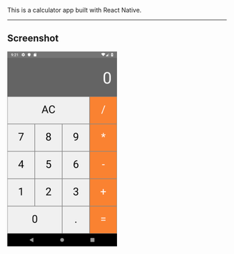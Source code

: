 This is a calculator app built with React Native.
___

## Screenshot
<img src="./screenshot_android.png" height="50%" width="50%" >

